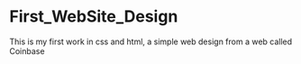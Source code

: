 # First_WebSite_Design
This is my first work in css and html, a simple web design from a web called Coinbase
